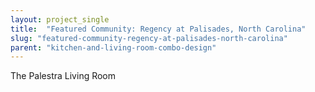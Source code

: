 ```yaml
---
layout: project_single
title:  "Featured Community: Regency at Palisades, North Carolina"
slug: "featured-community-regency-at-palisades-north-carolina"
parent: "kitchen-and-living-room-combo-design"
---
```

The Palestra Living Room